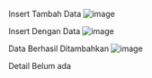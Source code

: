 Insert Tambah Data
![image](https://github.com/user-attachments/assets/a84c8e33-705d-4f87-ab38-4b0eab1bc012)

Insert Dengan Data
![image](https://github.com/user-attachments/assets/ea29907e-8943-49a6-b6e0-17df43aff97e)

Data Berhasil Ditambahkan
![image](https://github.com/user-attachments/assets/4056e462-0807-4a9d-9368-aa92ec7e6c43)


Detail Belum ada

